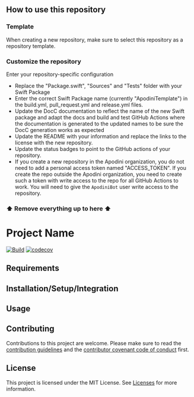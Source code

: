 <!--

This source file is part of the Apodini open source project

SPDX-FileCopyrightText: 2021 Paul Schmiedmayer and the project authors (see CONTRIBUTORS.md) <paul.schmiedmayer@tum.de>

SPDX-License-Identifier: MIT

-->

## How to use this repository
### Template

When creating a new repository, make sure to select this repository as a repository template.

### Customize the repository

Enter your repository-specific configuration
- Replace the "Package.swift", "Sources" and "Tests" folder with your Swift Package
- Enter the correct Swift Package name (currently "ApodiniTemplate") in the build.yml, pull_request.yml and release.yml files.
- Update the DocC documentation to reflect the name of the new Swift package and adapt the docs and build and test GitHub Actions where the documentation is generated to the updated names to be sure the DocC generation works as expected 
- Update the README with your information and replace the links to the license with the new repository.
- Update the status badges to point to the GitHub actions of your repository.
- If you create a new repository in the Apodini organization, you do not need to add a personal access token named "ACCESS_TOKEN". If you create the repo outside the Apodini organization, you need to create such a token with write access to the repo for all GitHub Actions to work. You will need to give the `ApodiniBot` user write access to the repository.

### ⬆️ Remove everything up to here ⬆️

# Project Name

[![Build](https://github.com/Apodini/Template-Repository/actions/workflows/build.yml/badge.svg)](https://github.com/Apodini/Template-Repository/actions/workflows/build.yml)
[![codecov](https://codecov.io/gh/Apodini/Template-Repository/branch/develop/graph/badge.svg?token=5MMKMPO5NR)](https://codecov.io/gh/Apodini/Template-Repository)

## Requirements

## Installation/Setup/Integration

## Usage

## Contributing
Contributions to this project are welcome. Please make sure to read the [contribution guidelines](https://github.com/Apodini/.github/blob/main/CONTRIBUTING.md) and the [contributor covenant code of conduct](https://github.com/Apodini/.github/blob/main/CODE_OF_CONDUCT.md) first.

## License
This project is licensed under the MIT License. See [Licenses](https://github.com/Apodini/Template-Repository/tree/develop/LICENSES) for more information.
